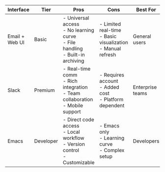 <!-- ---
!-- title: 2024-12-24 08:30:53
!-- author: ywata-note-win
!-- date: /home/ywatanabe/.emacs.d/lisp/Elmo/docs/dev/interface.md
!-- --- -->

| Interface      | Tier      | Pros                                                                                    | Cons                                                               | Best For         |
|----------------|-----------|-----------------------------------------------------------------------------------------|--------------------------------------------------------------------|------------------|
| Email + Web UI | Basic     | - Universal access<br/>- No learning curve<br/>- File handling<br/>- Built-in archiving | - Limited real-time<br/>- Basic visualization<br/>- Manual refresh | General users    |
| Slack          | Premium   | - Real-time comm<br/>- Rich integration<br/>- Team collaboration<br/>- Mobile support   | - Requires account<br/>- Added cost<br/>- Platform dependent       | Enterprise teams |
| Emacs          | Developer | - Direct code access<br/>- Local workflow<br/>- Version control<br/>- Customizable      | - Emacs only<br/>- Learning curve<br/>- Complex setup              | Developers       |

<!-- Summary of Interface Options:
 !-- 
 !-- 1. Email + Web UI (Basic Tier)
 !-- Pros:
 !-- - Universal accessibility
 !-- - No learning curve
 !-- - Easy file handling
 !-- - Asynchronous communication
 !-- - Built-in archiving
 !-- 
 !-- Cons:
 !-- - Limited real-time interaction
 !-- - Basic visualization
 !-- - Manual refresh needed
 !-- 
 !-- 2. Slack Integration (Premium Tier)
 !-- Pros:
 !-- - Real-time communication
 !-- - Rich integration options
 !-- - Automated workflows
 !-- - Team collaboration
 !-- - Mobile-friendly
 !-- 
 !-- Cons:
 !-- - Requires Slack account
 !-- - Additional cost
 !-- - Platform dependency
 !-- - May be overkill for simple uses
 !-- 
 !-- Recommended Strategy:
 !-- - Start with Email + Web UI
 !-- - Add Slack as premium feature
 !-- - Let users choose preferred interface
 !-- 
 !-- 
 !-- Emacs Interface (Developer Tier):
 !-- 
 !-- Pros:
 !-- - Direct code integration
 !-- - Local development workflow
 !-- - Version control friendly
 !-- - Customizable interface
 !-- - Efficient for power users
 !-- - API access without web/email
 !-- 
 !-- Cons:
 !-- - Limited to Emacs users
 !-- - Learning curve
 !-- - Setup complexity
 !-- - Maintenance overhead
 !-- 
 !-- Implementation Strategy:
 !-- - Package as Emacs plugin
 !-- - Hide sensitive code/keys
 !-- - Provide elisp API
 !-- - Keep as developer-only option
 !-- - Focus on API interaction
 !-- - Document extensively -->